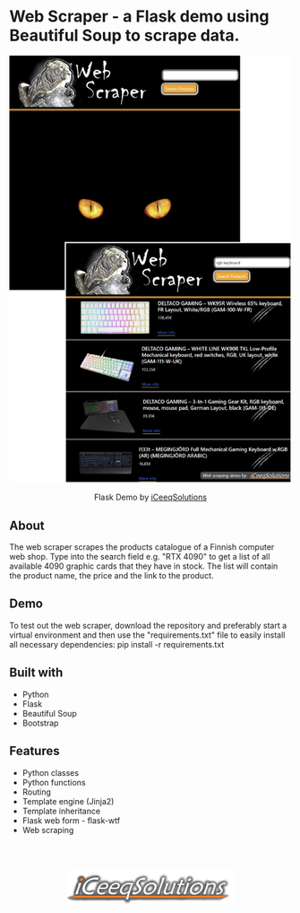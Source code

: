 # Web Scraper - a Flask demo using Beautiful Soup to scrape data.

![](./static/webScraper.png)

<p align="center">
  Flask Demo by <a href="https://iceeqsolutions.fi/">iCeeqSolutions</a>
</p>

## About

The web scraper scrapes the products catalogue of a Finnish computer web shop. Type into the search field e.g. "RTX 4090" to get a list of all available 4090 graphic cards that they have in stock. The list will contain the product name, the price and the link to the product.

## Demo

To test out the web scraper, download the repository and preferably start a virtual environment and then use the "requirements.txt" file to easily install all necessary dependencies:
pip install -r requirements.txt

## Built with

- Python
- Flask
- Beautiful Soup
- Bootstrap

## Features

- Python classes
- Python functions
- Routing
- Template engine (Jinja2)
- Template inheritance
- Flask web form - flask-wtf
- Web scraping

<br/><br/>

<p align="center"><a href="https://iceeqsolutions.fi/"><img height="61px" width="300px" src="./static/iCS_Logo_Light.png"></a></p>
<br/><br/>
